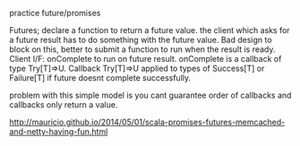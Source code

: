 practice future/promises


Futures; declare a function to return a future value. 
the client which asks for a future result has to do something with the future value. Bad design to block on this, better to submit a function to run when the result is ready. 
Client I/F: onComplete to run on future result. 
onComplete is a callback of type Try[T]=>U. Callback Try[T]=>U applied to types of Success[T]
or Failure[T] if future doesnt complete successfully. 

problem with this simple model is you cant guarantee order of callbacks and callbacks only return a value. 



http://mauricio.github.io/2014/05/01/scala-promises-futures-memcached-and-netty-having-fun.html



